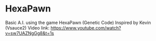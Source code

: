# HexaPawn
Basic A.I. using the game HexaPawn (Genetic Code)
Inspired by Kevin (Vsauce2)
Video link: https://www.youtube.com/watch?v=sw7UAZNgGg8&t=1s
